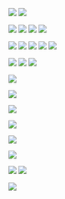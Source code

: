 
![](../../../Media/Pasted%20image%2020230402204017.png)
![](../../../Media/Pasted%20image%2020230402204028.png)

![](../../../Media/Pasted%20image%2020230402204042.png)
![](../../../Media/Pasted%20image%2020230402204053.png)
![](../../../Media/Pasted%20image%2020230402204103.png)
![](../../../Media/Pasted%20image%2020230402204114.png)

![](../../../Media/Pasted%20image%2020230402204127.png)
![](../../../Media/Pasted%20image%2020230402204137.png)
![](../../../Media/Pasted%20image%2020230402204206.png)
![](../../../Media/Pasted%20image%2020230402204217.png)
![](../../../Media/Pasted%20image%2020230402204227.png)

![](../../../Media/Pasted%20image%2020230402204251.png)
![](../../../Media/Pasted%20image%2020230402204303.png)
![](../../../Media/Pasted%20image%2020230402204450.png)

![](../../../Media/Pasted%20image%2020230402204503.png)

![](../../../Media/Pasted%20image%2020230402204513.png)

![](../../../Media/Pasted%20image%2020230402204528.png)

![](../../../Media/Pasted%20image%2020230402204545.png)

![](../../../Media/Pasted%20image%2020230402204557.png)

![](../../../Media/Pasted%20image%2020230402204609.png)

![](../../../Media/Pasted%20image%2020230402204620.png)
![](../../../Media/Pasted%20image%2020230402204654.png)

![](../../../Media/Pasted%20image%2020230402204741.png)

















